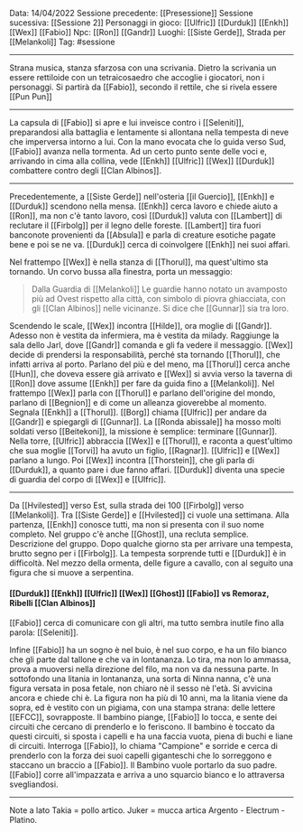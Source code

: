 Data: 14/04/2022
Sessione precedente: [[Presessione]]
Sessione sucessiva: [[Sessione 2]]
Personaggi in gioco: [[Ulfric]] [[Durduk]] [[Enkh]] [[Wex]] [[Fabio]]
Npc: [[Ron]] [[Gandr]] 
Luoghi: [[Siste Gerde]], Strada per [[Melankoli]]
Tag: #sessione 

---
Strana musica, stanza sfarzosa con una scrivania. Dietro la scrivania un essere rettiloide con un tetraicosaedro che accoglie i giocatori, non i personaggi. Si partirà da [[Fabio]], secondo il rettile, che si rivela essere [[Pun Pun]]

----
La capsula di [[Fabio]] si apre e lui inveisce contro i [[Seleniti]], preparandosi alla battaglia e lentamente si allontana nella tempesta di neve che imperversa intorno a lui.
Con la mano evocata che lo guida verso Sud, [[Fabio]] avanza nella tormenta. Ad un certo punto sente delle voci e, arrivando in cima alla collina, vede [[Enkh]] [[Ulfric]] [[Wex]] [[Durduk]] combattere contro degli [[Clan Albinos]]. 

----
Precedentemente, a [[Siste Gerde]] nell'osteria [[il Guercio]], [[Enkh]] e [[Durduk]] scendono nella mensa. [[Enkh]] cerca lavoro e chiede aiuto a [[Ron]], ma non c'è tanto lavoro, così [[Durduk]] valuta con [[Lambert]] di reclutare il [[Firbolg]] per il legno delle foreste. [[Lambert]] tira fuori banconote provenienti da [[Absula]] e parla di creature esotiche pagate bene e poi se ne va. [[Durduk]] cerca di coinvolgere [[Enkh]] nei suoi affari.

Nel frattempo [[Wex]] è nella stanza di [[Thorul]], ma quest'ultimo sta tornando. Un corvo bussa alla finestra, porta un messaggio:
> Dalla Guardia di [[Melankoli]]
> Le guardie hanno notato un avamposto più ad Ovest rispetto alla città, con simbolo di piovra ghiacciata, con gli [[Clan Albinos]] nelle vicinanze. Si dice che [[Gunnar]] sia tra loro.

Scendendo le scale, [[Wex]] incontra [[Hilde]], ora moglie di [[Gandr]]. Adesso non è vestita da infermiera, ma è vestita da milady. Raggiunge la sala dello Jarl, dove [[Gandr]] comanda e gli fa vedere il messaggio. [[Wex]] decide di prendersi la responsabilità, perché sta tornando [[Thorul]], che infatti arriva al porto. Parlano del più e del meno, ma [[Thorul]] cerca anche [[Hun]], che doveva essere già arrivato e [[Wex]] si avvia verso la taverna di [[Ron]] dove assume [[Enkh]] per fare da guida fino a [[Melankoli]]. 
Nel frattempo [[Wex]] parla con [[Thorul]] e parlano dell'origine del mondo, parlano di [[Begnion]] e di come un alleanza gioverebbe al momento. Segnala [[Enkh]] a [[Thorul]].
[[Borg]] chiama [[Ulfric]] per andare da [[Gandr]] e spiegargli di [[Gunnar]]. La [[Ronda abissale]] ha mosso molti soldati verso [[Beitekoni]], la missione è semplice: terminare [[Gunnar]]. Nella torre, [[Ulfric]] abbraccia [[Wex]] e [[Thorul]], e raconta a quest'ultimo che sua moglie [[Torvi]] ha avuto un figlio, [[Ragnar]]. [[Ulfric]] e [[Wex]] parlano a lungo. Poi [[Wex]] incontra [[Thorstein]], che gli parla di [[Durduk]], a quanto pare i due fanno affari. [[Durduk]] diventa una specie di guardia del corpo di [[Wex]] e [[Ulfric]]. 

---
Da [[Hvilested]] verso Est, sulla strada dei 100 [[Firbolg]] verso [[Melankoli]].
Tra [[Siste Gerde]] e [[Hvilested]] ci vuole una settimana. Alla partenza, [[Enkh]] conosce tutti, ma non si presenta con il suo nome completo. 
Nel gruppo c'è anche [[Ghost]], una recluta semplice. Descrizione del gruppo. 
Dopo qualche giorno sta per arrivare una tempesta, brutto segno per i [[Firbolg]]. La tempesta sorprende tutti e [[Durduk]] è in difficoltà. Nel mezzo della ormenta, delle figure a cavallo, con al seguito una figura che si muove a serpentina.

#### [[Durduk]] [[Enkh]] [[Ulfric]] [[Wex]] [[Ghost]] [[Fabio]] vs Remoraz, Ribelli [[Clan Albinos]]
[[Fabio]] cerca di comunicare con gli altri, ma tutto sembra inutile fino alla parola: [[Seleniti]]. 

Infine [[Fabio]] ha un sogno
è nel buio, è nel suo corpo, e ha un filo bianco che gli parte dal tallone e che va in lontananza. Lo tira, ma non lo ammassa, prova a muoversi nella direzione del filo, ma non va da nessuna parte. In sottofondo una litania in lontananza, una sorta di Ninna nanna, c'è una figura versata in posa fetale, non chiaro nè il sesso nè l'età. Si avvicina ancora e chiede chi è. La figura non ha più di 10 anni, ma la litania viene da sopra, ed è vestito con un pigiama, con una stampa strana: delle lettere [[EFCC]], sovrapposte. Il bambino piange, [[Fabio]] lo tocca, e sente dei circuiti che cercano di prenderlo e lo feriscono. Il bambino è toccato da questi circuiti, si sposta i capelli e ha una faccia vuota, piena di buchi e liane di circuiti. Interroga [[Fabio]], lo chiama "Campione" e sorride e cerca di prenderlo con la forza dei suoi capelli giganteschi che lo sorreggono e staccano un braccio a [[Fabio]]. Il Bambino vuole portarlo da suo padre. [[Fabio]] corre all'impazzata e arriva a uno squarcio bianco e lo attraversa svegliandosi. 

----
Note a lato
Takia = pollo artico. Juker = mucca artica
Argento - Electrum - Platino. 